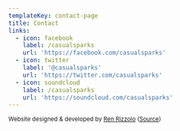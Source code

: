 ```yaml
---
templateKey: contact-page
title: Contact
links:
  - icon: facebook
    label: /casualsparks
    url: 'https://facebook.com/casualsparks'
  - icon: twitter
    label: '@casualsparks'
    url: 'https://twitter.com/casualsparks'
  - icon: soundcloud
    label: /casualsparks
    url: 'https://soundcloud.com/casualsparks'
---
```

<sub>Website designed & developed by [Ren Rizzolo](https://renrizzolo.com) ([Source](https://github.com/renrizzolo/casualsparks-gatsby))</sub>
